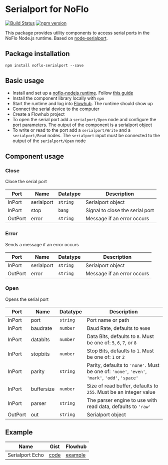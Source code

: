 # Serialport for NoFlo
[![Build Status](https://secure.travis-ci.org/razueroh/noflo-serialport.png?branch=master)](http://travis-ci.org/razueroh/noflo-serialport) [![npm version](https://badge.fury.io/js/noflo-serialport.svg)](https://badge.fury.io/js/noflo-serialport)

This package provides utility components to access serial ports in the NoFlo Node.js runtime. Based on [node-serialport](https://github.com/voodootikigod/node-serialport).

## Package installation

    npm install noflo-serialport --save

## Basic usage

- Install and set up a [noflo-nodejs runtime](https://github.com/noflo/noflo-nodejs#noflo-nodejs-runtime-environment). Follow [this guide](http://docs.flowhub.io/article/84-getting-started-node-js)
- Install the component library locally with `npm`
- Start the runtime and log into [Flowhub](http://app.flowhub.io). The runtime should show up
- Connect the serial device to the computer
- Create a Flowhub project
- To open the serial port add a `serialport/Open` node and configure the port parameters. The output of the component is a serialport object
- To write or read to the port add a `serialport/Write` and a `serialport/Read` nodes. The `serialport` input must be connected to the output of the `serialport/Open` node

## Component usage

### Close

Close the serial port

Port | Name | Datatype | Description
-----|------|----------|-------------
InPort | serialport | ```string``` | Serialport object
InPort | stop | ```bang``` | Signal to close the serial port
OutPort | error | ```string``` | Message if an error occurs

### Error

Sends a message if an error occurs

Port | Name | Datatype | Description
-----|------|----------|-------------
InPort | serialport | ```string``` | Serialport object
OutPort | error | ```string``` | Message if an error occurs

### Open

Opens the serial port

Port | Name | Datatype | Description
-----|------|----------|-------------
InPort | port | ```string``` | Port name or path
InPort | baudrate | ```number``` | Baud Rate, defaults to `9600`
InPort | databits | ```number``` | Data Bits, defaults to `8`. Must be one of: `5`, `6`, `7`, or `8`
InPort | stopbits | ```number``` | Stop Bits, defaults to `1`. Must be one of: `1` or `2`
InPort | parity | ```string``` | Parity, defaults to `'none'`. Must be one of: `'none'`, `'even'`, `'mark'`, `'odd'`, `'space'`
InPort | buffersize | ```number``` | Size of read buffer, defaults to `255`. Must be an integer value
InPort | parser | ```string``` | The parser engine to use with read data, defaults to `'raw'`
OutPort | out | ```string``` | Serialport object

## Example

Name | Gist | Flowhub
-----|------|--------
Serialport Echo | [code](https://gist.github.com/razueroh/0b0f5fbd8485c69391fb) | [example](https://app.flowhub.io/#example/0b0f5fbd8485c69391fb)

